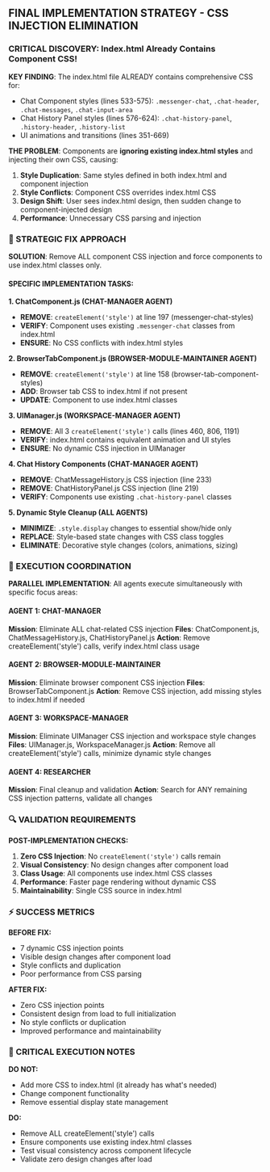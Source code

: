 ## FINAL IMPLEMENTATION STRATEGY - CSS INJECTION ELIMINATION

### **CRITICAL DISCOVERY**: Index.html Already Contains Component CSS!

**KEY FINDING**: The index.html file ALREADY contains comprehensive CSS for:
- Chat Component styles (lines 533-575): `.messenger-chat`, `.chat-header`, `.chat-messages`, `.chat-input-area`
- Chat History Panel styles (lines 576-624): `.chat-history-panel`, `.history-header`, `.history-list`
- UI animations and transitions (lines 351-669)

**THE PROBLEM**: Components are **ignoring existing index.html styles** and injecting their own CSS, causing:
1. **Style Duplication**: Same styles defined in both index.html and component injection
2. **Style Conflicts**: Component CSS overrides index.html CSS
3. **Design Shift**: User sees index.html design, then sudden change to component-injected design
4. **Performance**: Unnecessary CSS parsing and injection

### **🎯 STRATEGIC FIX APPROACH**

**SOLUTION**: Remove ALL component CSS injection and force components to use index.html classes only.

#### **SPECIFIC IMPLEMENTATION TASKS:**

**1. ChatComponent.js (CHAT-MANAGER AGENT)**
- **REMOVE**: `createElement('style')` at line 197 (messenger-chat-styles)
- **VERIFY**: Component uses existing `.messenger-chat` classes from index.html
- **ENSURE**: No CSS conflicts with index.html styles

**2. BrowserTabComponent.js (BROWSER-MODULE-MAINTAINER AGENT)**  
- **REMOVE**: `createElement('style')` at line 158 (browser-tab-component-styles)
- **ADD**: Browser tab CSS to index.html if not present
- **UPDATE**: Component to use index.html classes

**3. UIManager.js (WORKSPACE-MANAGER AGENT)**
- **REMOVE**: All 3 `createElement('style')` calls (lines 460, 806, 1191)
- **VERIFY**: index.html contains equivalent animation and UI styles
- **ENSURE**: No dynamic CSS injection in UIManager

**4. Chat History Components (CHAT-MANAGER AGENT)**
- **REMOVE**: ChatMessageHistory.js CSS injection (line 233)
- **REMOVE**: ChatHistoryPanel.js CSS injection (line 219)
- **VERIFY**: Components use existing `.chat-history-panel` classes

**5. Dynamic Style Cleanup (ALL AGENTS)**
- **MINIMIZE**: `.style.display` changes to essential show/hide only
- **REPLACE**: Style-based state changes with CSS class toggles
- **ELIMINATE**: Decorative style changes (colors, animations, sizing)

### **🚀 EXECUTION COORDINATION**

**PARALLEL IMPLEMENTATION**: All agents execute simultaneously with specific focus areas:

#### **AGENT 1: CHAT-MANAGER**
**Mission**: Eliminate ALL chat-related CSS injection
**Files**: ChatComponent.js, ChatMessageHistory.js, ChatHistoryPanel.js
**Action**: Remove createElement('style') calls, verify index.html class usage

#### **AGENT 2: BROWSER-MODULE-MAINTAINER**  
**Mission**: Eliminate browser component CSS injection
**Files**: BrowserTabComponent.js
**Action**: Remove CSS injection, add missing styles to index.html if needed

#### **AGENT 3: WORKSPACE-MANAGER**
**Mission**: Eliminate UIManager CSS injection and workspace style changes  
**Files**: UIManager.js, WorkspaceManager.js
**Action**: Remove all createElement('style') calls, minimize dynamic style changes

#### **AGENT 4: RESEARCHER**
**Mission**: Final cleanup and validation
**Action**: Search for ANY remaining CSS injection patterns, validate all changes

### **🔍 VALIDATION REQUIREMENTS**

**POST-IMPLEMENTATION CHECKS:**
1. **Zero CSS Injection**: No `createElement('style')` calls remain
2. **Visual Consistency**: No design changes after component load
3. **Class Usage**: All components use index.html CSS classes
4. **Performance**: Faster page rendering without dynamic CSS
5. **Maintainability**: Single CSS source in index.html

### **⚡ SUCCESS METRICS**

**BEFORE FIX:**
- 7 dynamic CSS injection points
- Visible design changes after component load
- Style conflicts and duplication
- Poor performance from CSS parsing

**AFTER FIX:**
- Zero CSS injection points
- Consistent design from load to full initialization
- No style conflicts or duplication  
- Improved performance and maintainability

### **🚨 CRITICAL EXECUTION NOTES**

**DO NOT:**
- Add more CSS to index.html (it already has what's needed)
- Change component functionality
- Remove essential display state management

**DO:**
- Remove ALL createElement('style') calls
- Ensure components use existing index.html classes
- Test visual consistency across component lifecycle
- Validate zero design changes after load